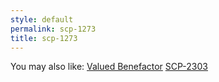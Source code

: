 ```yaml
---
style: default
permalink: scp-1273
title: scp-1273
---
```

You may also like:
[Valued Benefactor](http://scp-wiki.net/valued-benefactor)
[SCP-2303](http://scp-wiki.net/scp-2303)